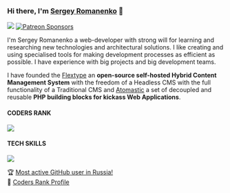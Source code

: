 ### Hi there, I'm <a href="https://github.com/Awilum">Sergey Romanenko</a> 👋


<a href="https://twitter.com/AwilumIT"><img src="https://img.shields.io/twitter/follow/AwilumIT?style=for-the-badge&logo=twitter"></a>
<a href="https://www.patreon.com/awilum"><img alt="Patreon Sponsors" src="https://img.shields.io/static/v1?label=Sponsor&message=%E2%9D%A4&logo=Patreon&style=for-the-badge"></a>

I'm Sergey Romanenko a web-developer with strong will for learning and researching new technologies and architectural solutions. I like creating and using specialised tools for making development processes as efficient as possible. I have experience with big projects and big development teams.

I have founded the [Flextype](https://github.com/flextype) an **open-source self-hosted Hybrid Content Management System** with the freedom of a Headless CMS with the full functionality of a Traditional CMS and [Atomastic](https://github.com/atomastic) a set of decoupled and reusable **PHP building blocks for kickass Web Applications**.

#### CODERS RANK
<img
  src="https://cr-ss-service.azurewebsites.net/api/ScreenShot?widget=summary&username=awilum&branding=false&badges=10&show-avatar=false&style=--header-bg-color:%23000;--border-radius:0px"
/>

#### TECH SKILLS
<img
  src="https://cr-skills-chart-widget.azurewebsites.net/api/api?username=awilum&branding=false&skills=php,css,html,javascript,yacc,c,json,&width=820"
/>

🏆 [Most active GitHub user in Russia!](https://commits.top/russia.html)  
🤖 [Coders Rank Profile](https://profile.codersrank.io/user/awilum)
